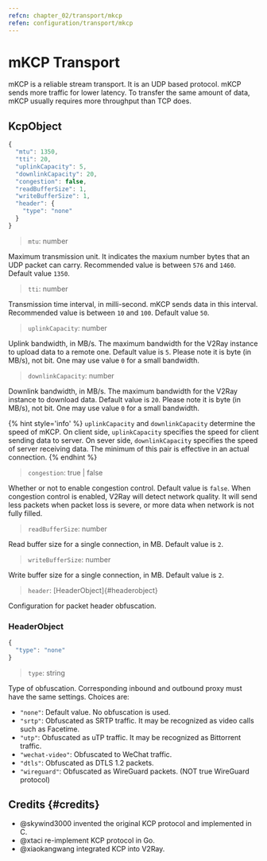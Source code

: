 ```yaml
---
refcn: chapter_02/transport/mkcp
refen: configuration/transport/mkcp
---
```

# mKCP Transport

mKCP is a reliable stream transport. It is an UDP based protocol. mKCP sends more traffic for lower latency. To transfer the same amount of data, mKCP usually requires more throughput than TCP does.

## KcpObject

```javascript
{
  "mtu": 1350,
  "tti": 20,
  "uplinkCapacity": 5,
  "downlinkCapacity": 20,
  "congestion": false,
  "readBufferSize": 1,
  "writeBufferSize": 1,
  "header": {
    "type": "none"
  }
}
```

> `mtu`: number

Maximum transmission unit. It indicates the maxium number bytes that an UDP packet can carry. Recommended value is between `576` and `1460`. Default value `1350`.

> `tti`: number

Transmission time interval, in milli-second. mKCP sends data in this interval. Recommended value is between `10` and `100`. Default value `50`.

> `uplinkCapacity`: number

Uplink bandwidth, in MB/s. The maximum bandwidth for the V2Ray instance to upload data to a remote one. Default value is `5`. Please note it is byte (in MB/s), not bit. One may use value `0` for a small bandwidth.

> `downlinkCapacity`: number

Downlink bandwidth, in MB/s. The maximum bandwidth for the V2Ray instance to download data. Default value is `20`. Please note it is byte (in MB/s), not bit. One may use value `0` for a small bandwidth.

{% hint style='info' %} `uplinkCapacity` and `downlinkCapacity` determine the speed of mKCP. On client side, `uplinkCapacity` specifies the speed for client sending data to server. On sever side, `downlinkCapacity` specifies the speed of server receiving data. The minimum of this pair is effective in an actual connection. {% endhint %}

> `congestion`: true | false

Whether or not to enable congestion control. Default value is `false`. When congestion control is enabled, V2Ray will detect network quality. It will send less packets when packet loss is severe, or more data when network is not fully filled.

> `readBufferSize`: number

Read buffer size for a single connection, in MB. Default value is `2`.

> `writeBufferSize`: number

Write buffer size for a single connection, in MB. Default value is `2`.

> `header`: [HeaderObject]{#headerobject}

Configuration for packet header obfuscation.

### HeaderObject

```javascript
{
  "type": "none"
}
```

> `type`: string

Type of obfuscation. Corresponding inbound and outbound proxy must have the same settings. Choices are:

* `"none"`: Default value. No obfuscation is used.
* `"srtp"`: Obfuscated as SRTP traffic. It may be recognized as video calls such as Facetime.
* `"utp"`: Obfuscated as uTP traffic. It may be recognized as Bittorrent traffic.
* `"wechat-video"`: Obfuscated to WeChat traffic.
* `"dtls"`: Obfuscated as DTLS 1.2 packets.
* `"wireguard"`: Obfuscated as WireGuard packets. (NOT true WireGuard protocol)

## Credits {#credits}

* @skywind3000 invented the original KCP protocol and implemented in C.
* @xtaci re-implement KCP protocol in Go.
* @xiaokangwang integrated KCP into V2Ray.